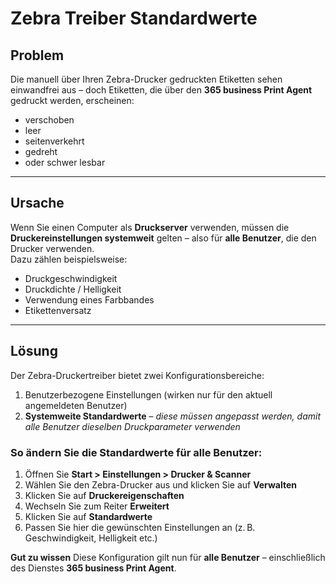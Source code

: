 # Zebra Treiber Standardwerte 

## Problem

Die manuell über Ihren Zebra-Drucker gedruckten Etiketten sehen einwandfrei aus – doch Etiketten, die über den **365 business Print Agent** gedruckt werden, erscheinen:

- verschoben  
- leer  
- seitenverkehrt  
- gedreht  
- oder schwer lesbar

---

## Ursache

Wenn Sie einen Computer als **Druckserver** verwenden, müssen die **Druckereinstellungen systemweit** gelten – also für **alle Benutzer**, die den Drucker verwenden.  
Dazu zählen beispielsweise:

- Druckgeschwindigkeit  
- Druckdichte / Helligkeit  
- Verwendung eines Farbbandes  
- Etikettenversatz

---

## Lösung

Der Zebra-Druckertreiber bietet zwei Konfigurationsbereiche:

1. Benutzerbezogene Einstellungen (wirken nur für den aktuell angemeldeten Benutzer)
2. **Systemweite Standardwerte** – *diese müssen angepasst werden, damit alle Benutzer dieselben Druckparameter verwenden*

### So ändern Sie die Standardwerte für alle Benutzer:

1. Öffnen Sie **Start > Einstellungen > Drucker & Scanner**
2. Wählen Sie den Zebra-Drucker aus und klicken Sie auf **Verwalten**
3. Klicken Sie auf **Druckereigenschaften**
4. Wechseln Sie zum Reiter **Erweitert**
5. Klicken Sie auf **Standardwerte**
6. Passen Sie hier die gewünschten Einstellungen an (z. B. Geschwindigkeit, Helligkeit etc.)


<div class="alert alert-notice">
    <i class="fa-light fa-hand-point-up fa-lg"></i>
    <strong>Gut zu wissen</strong>
	Diese Konfiguration gilt nun für <b>alle Benutzer</b> – einschließlich des Dienstes <b>365 business Print Agent</b>.	
</div>
